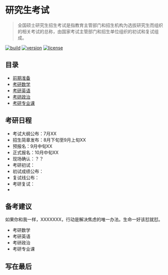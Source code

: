 # 研究生考试

> 全国硕士研究生招生考试是指教育主管部门和招生机构为选拔研究生而组织的相关考试的总称，由国家考试主管部门和招生单位组织的初试和复试组成。

[![build][build-image]][build-url]
[![version][version-image]][version-url]
[![license][license-image]][license-url]

## 目录

* [前期准备](前期准备)
* [考研数学](考研数学)
* [考研英语](考研英语)
* [考研政治](考研政治)
* [考研专业课](考研专业课)

## 考研日程

* 考试大纲公布：7月XX
* 招生简章发布：8月下旬至9月上旬XX
* 预报名：9月中旬XX
* 正式报名：10月中旬XX
* 现场确认：？？
* 考研初试：
* 初试成绩公布：
* 复试线公布：
* 考研复试：
* 

## 备考建议

如果你和我一样，XXXXXXX，行动是解决焦虑的唯一办法。生命一好该怼就怼。

* 考研数学
* 考研英语
* 考研政治
* 考研专业课

## 写在最后





[build-image]: https://img.shields.io/badge/build-passing-brightgreen	"build"
[build-url]: https://github.com/kuriv/civil-service-exam	"build"
[version-image]: https://img.shields.io/badge/version-v1.0.1-blue	"version"
[version-url]: https://github.com/kuriv/civil-service-exam	"version"
[license-image]: https://img.shields.io/badge/license-MIT-green	"license"
[license-url]: https://github.com/kuriv/civil-service-exam	"license"